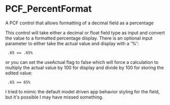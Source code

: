 # PCF_PercentFormat
A PCF control that allows formatting of a decimal field as a percentage

This control will take either a decimal or float field type as input and convert the value to 
a formatted percentage display. There is an optional input parameter to either take the actual 
value and display with a '%':

     .65 == .65%

or you can set the useActual flag to false which will force a calculation to multiply the 
actual value by 100 for display and divide by 100 for storing the edited value:

     .65 == 65%

I tried to mimic the default model driven app behavior styling for the field, but it's 
possible I may have missed something. 
